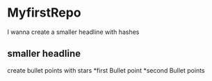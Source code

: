# MyfirstRepo
I wanna create a smaller headline with hashes
## smaller headline
create bullet points with stars
*first Bullet point
*second Bullet points
